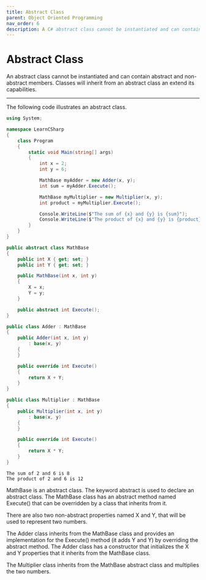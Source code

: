 ```yaml
---
title: Abstract Class
parent: Object Oriented Programming
nav_order: 6
description: A C# abstract class cannot be instantiated and can contain abstract and non-abstract members. Classes will inherit from an abstract class an extend its capabilities.
---
```


# Abstract Class

An abstract class cannot be instantiated and can contain abstract and non-abstract members. Classes will inherit from an abstract class an extend its capabilities.

****

The following code illustrates an abstract class.

```csharp
using System;

namespace LearnCSharp
{
    class Program
    {
        static void Main(string[] args)
        {
            int x = 2;
            int y = 6;

            MathBase myAdder = new Adder(x, y);
            int sum = myAdder.Execute();

            MathBase myMultiplier = new Multiplier(x, y);
            int product = myMultiplier.Execute();

            Console.WriteLine($"The sum of {x} and {y} is {sum}");
            Console.WriteLine($"The product of {x} and {y} is {product}");
        }
    }
}

public abstract class MathBase
{
    public int X { get; set; }
    public int Y { get; set; }

    public MathBase(int x, int y)
    {
        X = x;
        Y = y;
    }

    public abstract int Execute();
}

public class Adder : MathBase
{
    public Adder(int x, int y)
        : base(x, y)
    {
    }

    public override int Execute()
    {
        return X + Y;
    }
}

public class Multiplier : MathBase
{
    public Multiplier(int x, int y)
        : base(x, y)
    {
    }

    public override int Execute()
    {
        return X * Y;
    }
}
```

```
The sum of 2 and 6 is 8
The product of 2 and 6 is 12
```

MathBase is an abstract class. The keyword abstract is used to declare an abstract class. The MathBase class has an abstract method named Execute() that can be overridden by a class that inherits from it. 

There are also two non-abstract properties named X and Y, that will be used to represent two numbers. 

The Adder class inherits from the MathBase class and provides an implementation for the Execute() method (it adds Y and Y) by overriding the abstract method. The Adder class has a constructor that initializes the X and Y properties that it inherits from the MathBase class.

The Multiplier class inherits from the MathBase abstract class and multiplies the two numbers.
